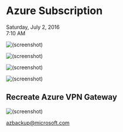 # Azure Subscription

Saturday, July 2, 2016\
7:10 AM

![(screenshot)](https://assets.technologytoolbox.com/screenshots/3F/368D1BF856D544BAB764530D68B45E246B4CA93F.png)

![(screenshot)](https://assets.technologytoolbox.com/screenshots/3C/76E3A2719637015555013A261D5E3BD86CC1AE3C.png)

![(screenshot)](https://assets.technologytoolbox.com/screenshots/AA/4A813F9CE8EAF8A54D3A50DFE44A31B0009154AA.png)

![(screenshot)](https://assets.technologytoolbox.com/screenshots/AF/B63230D048D16CDE747DEF637E48ADDD67E14FAF.png)

## Recreate Azure VPN Gateway

![(screenshot)](https://assets.technologytoolbox.com/screenshots/5A/3C1FF964225D17A2B3251A5A64DBCEC7A8D3AB5A.png)

azbackup@microsoft.com
